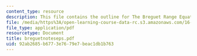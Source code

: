 ```yaml
---
content_type: resource
description: This file contains the outline for The Breguet Range Equation.
file: /media/https%3A/open-learning-course-data-rc.s3.amazonaws.com/16-01-unified-engineering-i-ii-iii-iv-fall-2005-spring-2006/92ab2685b6773e7679e7beac1db1b763_breguetnoteseps.pdf
file_type: application/pdf
resourcetype: Document
title: breguetnoteseps.pdf
uid: 92ab2685-b677-3e76-79e7-beac1db1b763
---
```

